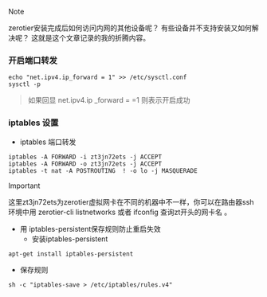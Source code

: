 > [!note]
> zerotier安装完成后如何访问内网的其他设备呢？
> 有些设备并不支持安装又如何解决呢？
> 这就是这个文章记录的我的折腾内容。
### 开启端口转发
```shell
echo "net.ipv4.ip_forward = 1" >> /etc/sysctl.conf
sysctl -p
```
> 如果回显 net.ipv4.ip _forward = =1 则表示开启成功


### iptables 设置

 - iptables 端口转发
 
```shell
iptables -A FORWARD -i zt3jn72ets -j ACCEPT
iptables -A FORWARD -o zt3jn72ets -j ACCEPT
iptables -t nat -A POSTROUTING  ! -o lo -j MASQUERADE
```
>[!important]
>这里zt3jn72ets为zerotier虚拟网卡在不同的机器中不一样，你可以在路由器ssh环境中用 zerotier-cli listnetworks 或者 ifconfig 查询zt开头的网卡名 。
- 用 iptables-persistent保存规则防止重启失效
  - 安装iptables-persistent
```shell
apt-get install iptables-persistent
```
- 保存规则
```shell
sh -c "iptables-save > /etc/iptables/rules.v4"
```

